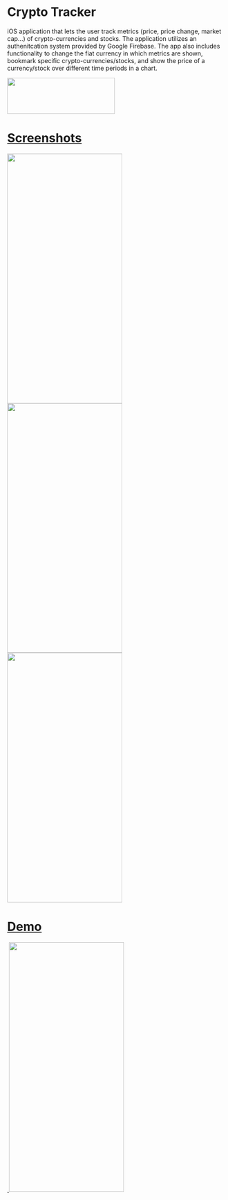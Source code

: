 # Crypto Tracker

iOS application that lets the user track metrics (price, price change, market cap...) of crypto-currencies and stocks. The application utilizes an authenitcation system provided by Google Firebase. The app also includes functionality to change the fiat currency in which metrics are shown, bookmark specific crypto-currencies/stocks, and show the price of a currency/stock over different time periods in a chart. 

<a href="https://apps.apple.com/us/app/coin-track-master/id1662092607?uo=2"><img src="https://user-images.githubusercontent.com/90746623/210176495-c7f8d647-84b7-460c-9d2b-e4efc1bb0fd3.png" width="249" height="83"/>

# Screenshots 

<img src="https://user-images.githubusercontent.com/90746623/215623570-55fa89be-38ea-4ed8-9c58-e5a47a32396a.png" width="266" height="576"/><img src="https://user-images.githubusercontent.com/90746623/220434661-ca932342-63ed-458c-9dc2-18241cd250ca.jpg" width="266" height="576"/><img src="https://user-images.githubusercontent.com/90746623/215623576-60f0cc2a-24b4-456d-85e4-fc606d3cde76.png" width="266" height="576"/>

# Demo 

 <img/> <img src="https://user-images.githubusercontent.com/90746623/210065407-b043a21f-899c-46dc-9e7c-a0987e25061d.gif" width="266" height="576"/>

